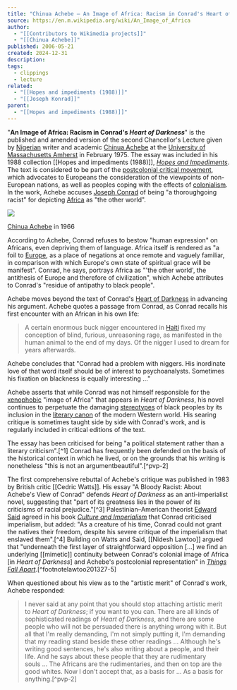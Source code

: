 ```yaml
---
title: "Chinua Achebe – An Image of Africa: Racism in Conrad's Heart of Darkness (Excerpt)"
source: https://en.m.wikipedia.org/wiki/An_Image_of_Africa
author:
  - "[[Contributors to Wikimedia projects]]"
  - "[[Chinua Achebe]]"
published: 2006-05-21
created: 2024-12-31
description: 
tags:
  - clippings
  - lecture
related:
  - "[[Hopes and impediments (1988)]]"
  - "[[Joseph Konrad]]"
parent:
  - "[[Hopes and impediments (1988)]]"
---
```

"**An Image of Africa: Racism in Conrad's *Heart of Darkness***" is the published and amended version of the second Chancellor's Lecture given by [Nigerian](https://en.m.wikipedia.org/wiki/Nigerian "Nigerian") writer and academic [Chinua Achebe](https://en.m.wikipedia.org/wiki/Chinua_Achebe "Chinua Achebe") at the [University of Massachusetts Amherst](https://en.m.wikipedia.org/wiki/University_of_Massachusetts_Amherst "University of Massachusetts Amherst") in February 1975. The essay was included in his 1988 collection [[Hopes and impediments (1988)]], *[Hopes and Impediments](https://en.m.wikipedia.org/wiki/Hopes_and_Impediments "Hopes and Impediments")*. The text is considered to be part of the [postcolonial critical movement](https://en.m.wikipedia.org/wiki/Postcolonialism "Postcolonialism"), which advocates to Europeans the consideration of the viewpoints of non-European nations, as well as peoples coping with the effects of [colonialism](https://en.m.wikipedia.org/wiki/Colonialism "Colonialism"). In the work, Achebe accuses [Joseph Conrad](https://en.m.wikipedia.org/wiki/Joseph_Conrad "Joseph Conrad") of being "a thoroughgoing racist" for depicting [Africa](https://en.m.wikipedia.org/wiki/Africa "Africa") as "the other world".

![](https://upload.wikimedia.org/wikipedia/commons/thumb/e/e3/Chinua_Achebe%2C_1966.jpg/220px-Chinua_Achebe%2C_1966.jpg)

[Chinua Achebe](https://en.m.wikipedia.org/wiki/Chinua_Achebe "Chinua Achebe") in 1966

According to Achebe, Conrad refuses to bestow "human expression" on Africans, even depriving them of language. Africa itself is rendered as "a foil to [Europe](https://en.m.wikipedia.org/wiki/Europe "Europe"), as a place of negations at once remote and vaguely familiar, in comparison with which Europe's own state of spiritual grace will be manifest". Conrad, he says, portrays Africa as "'the other world', the antithesis of Europe and therefore of civilization", which Achebe attributes to Conrad's "residue of antipathy to black people".

Achebe moves beyond the text of Conrad's [Heart of Darkness](https://en.m.wikipedia.org/wiki/Heart_of_Darkness "Heart of Darkness") in advancing his argument. Achebe quotes a passage from Conrad, as Conrad recalls his first encounter with an African in his own life:

> A certain enormous buck nigger encountered in [Haiti](https://en.m.wikipedia.org/wiki/Haiti "Haiti") fixed my conception of blind, furious, unreasoning rage, as manifested in the human animal to the end of my days. Of the nigger I used to dream for years afterwards.

Achebe concludes that "Conrad had a problem with niggers. His inordinate love of that word itself should be of interest to psychoanalysts. Sometimes his fixation on blackness is equally interesting ..."

Achebe asserts that while Conrad was not himself responsible for the [xenophobic](https://en.m.wikipedia.org/wiki/Xenophobic "Xenophobic") "image of Africa" that appears in *Heart of Darkness*, his novel continues to perpetuate the damaging [stereotypes](https://en.m.wikipedia.org/wiki/Stereotype "Stereotype") of black peoples by its inclusion in the [literary canon](https://en.m.wikipedia.org/wiki/Literary_canon "Literary canon") of the modern Western world. His searing critique is sometimes taught side by side with Conrad's work, and is regularly included in critical editions of the text.

The essay has been criticised for being "a political statement rather than a literary criticism".[^1] Conrad has frequently been defended on the basis of the historical context in which he lived, or on the grounds that his writing is nonetheless "<span class="ob-html-comment" id="comment-c216f07f-4741-4e26-9906-14b68e7e1f2f" data-tags="[comment,]"><span class="ob-html-comment-body">this is not an argument</span>beautiful</span>".[^pvp-2]

The first comprehensive rebuttal of Achebe's critique was published in 1983 by British critic [[Cedric Watts]]. His essay "A Bloody Racist: About Achebe's View of Conrad" defends *Heart of Darkness* as an anti-imperialist novel, suggesting that "part of its greatness lies in the power of its criticisms of racial prejudice."[^3] Palestinian–American theorist [Edward Said](https://en.m.wikipedia.org/wiki/Edward_Said "Edward Said") agreed in his book *[Culture and Imperialism](https://en.m.wikipedia.org/wiki/Culture_and_Imperialism "Culture and Imperialism")* that Conrad criticised imperialism, but added: "As a creature of his time, Conrad could not grant the natives their freedom, despite his severe critique of the imperialism that enslaved them".[^4] Building on Watts and Said, [[Nidesh Lawtoo]] argued that "underneath the first layer of straightforward opposition \[...\] we find an underlying [[mimetic]] continuity between Conrad's colonial image of Africa \[in *Heart of Darkness*\] and Achebe's postcolonial representation" in *[Things Fall Apart](https://en.m.wikipedia.org/wiki/Things_Fall_Apart "Things Fall Apart")*.[^footnotelawtoo201327-5]

When questioned about his view as to the "artistic merit" of Conrad's work, Achebe responded:

> I never said at any point that you should stop attaching artistic merit to *Heart of Darkness*; if you want to you can. There are all kinds of sophisticated readings of *Heart of Darkness*, and there are some people who will not be persuaded there is anything wrong with it. But all that I'm really demanding, I'm not simply putting it, I'm demanding that my reading stand beside these other readings ... Although he's writing good sentences, he's also writing about a people, and their life. And he says about these people that they are rudimentary souls ... The Africans are the rudimentaries, and then on top are the good whites. Now I don't accept that, as a basis for ... As a basis for anything.[^pvp-2]